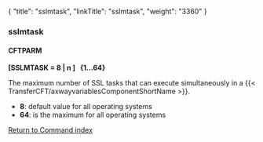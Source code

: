 {
    "title": "sslmtask",
    "linkTitle": "sslmtask",
    "weight": "3360"
}<span id="sslmtask"></span>

### sslmtask

#### CFTPARM

****[SSLMTASK = <span class="underline">8</span> &#124; n ]   {1...64}****

The maximum number of SSL tasks that can execute simultaneously in a
{{< TransferCFT/axwayvariablesComponentShortName  >}}.

- ****8****:
    default value for all operating systems
- ****64****:
    is the maximum for all operating systems

[Return to Command index](../../)
